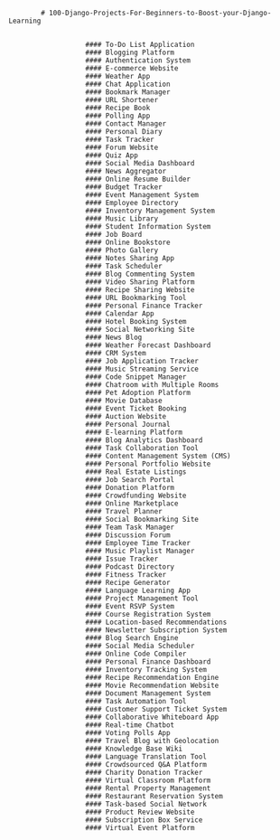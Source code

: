             # 100-Django-Projects-For-Beginners-to-Boost-your-Django-Learning


                       #### To-Do List Application
                       #### Blogging Platform
                       #### Authentication System
                       #### E-commerce Website
                       #### Weather App
                       #### Chat Application
                       #### Bookmark Manager
                       #### URL Shortener
                       #### Recipe Book
                       #### Polling App
                       #### Contact Manager
                       #### Personal Diary
                       #### Task Tracker
                       #### Forum Website
                       #### Quiz App
                       #### Social Media Dashboard
                       #### News Aggregator
                       #### Online Resume Builder
                       #### Budget Tracker
                       #### Event Management System
                       #### Employee Directory
                       #### Inventory Management System
                       #### Music Library
                       #### Student Information System
                       #### Job Board
                       #### Online Bookstore
                       #### Photo Gallery
                       #### Notes Sharing App
                       #### Task Scheduler
                       #### Blog Commenting System
                       #### Video Sharing Platform
                       #### Recipe Sharing Website
                       #### URL Bookmarking Tool
                       #### Personal Finance Tracker
                       #### Calendar App
                       #### Hotel Booking System
                       #### Social Networking Site
                       #### News Blog
                       #### Weather Forecast Dashboard
                       #### CRM System
                       #### Job Application Tracker
                       #### Music Streaming Service
                       #### Code Snippet Manager
                       #### Chatroom with Multiple Rooms
                       #### Pet Adoption Platform
                       #### Movie Database
                       #### Event Ticket Booking
                       #### Auction Website
                       #### Personal Journal
                       #### E-learning Platform
                       #### Blog Analytics Dashboard
                       #### Task Collaboration Tool
                       #### Content Management System (CMS)
                       #### Personal Portfolio Website
                       #### Real Estate Listings
                       #### Job Search Portal
                       #### Donation Platform
                       #### Crowdfunding Website
                       #### Online Marketplace
                       #### Travel Planner
                       #### Social Bookmarking Site
                       #### Team Task Manager
                       #### Discussion Forum
                       #### Employee Time Tracker
                       #### Music Playlist Manager
                       #### Issue Tracker
                       #### Podcast Directory
                       #### Fitness Tracker
                       #### Recipe Generator
                       #### Language Learning App
                       #### Project Management Tool
                       #### Event RSVP System
                       #### Course Registration System
                       #### Location-based Recommendations
                       #### Newsletter Subscription System
                       #### Blog Search Engine
                       #### Social Media Scheduler
                       #### Online Code Compiler
                       #### Personal Finance Dashboard
                       #### Inventory Tracking System
                       #### Recipe Recommendation Engine
                       #### Movie Recommendation Website
                       #### Document Management System
                       #### Task Automation Tool
                       #### Customer Support Ticket System
                       #### Collaborative Whiteboard App
                       #### Real-time Chatbot
                       #### Voting Polls App
                       #### Travel Blog with Geolocation
                       #### Knowledge Base Wiki
                       #### Language Translation Tool
                       #### Crowdsourced Q&A Platform
                       #### Charity Donation Tracker
                       #### Virtual Classroom Platform
                       #### Rental Property Management
                       #### Restaurant Reservation System
                       #### Task-based Social Network
                       #### Product Review Website
                       #### Subscription Box Service
                       #### Virtual Event Platform
